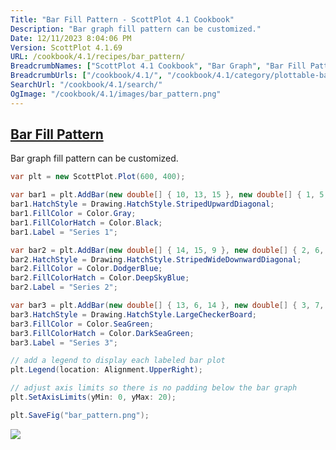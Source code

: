 ```yaml
---
Title: "Bar Fill Pattern - ScottPlot 4.1 Cookbook"
Description: "Bar graph fill pattern can be customized."
Date: 12/11/2023 8:04:06 PM
Version: ScottPlot 4.1.69
URL: /cookbook/4.1/recipes/bar_pattern/
BreadcrumbNames: ["ScottPlot 4.1 Cookbook", "Bar Graph", "Bar Fill Pattern"]
BreadcrumbUrls: ["/cookbook/4.1/", "/cookbook/4.1/category/plottable-bar-graph", "/cookbook/4.1/recipes/bar_pattern/"]
SearchUrl: "/cookbook/4.1/search/"
OgImage: "/cookbook/4.1/images/bar_pattern.png"
---
```


<h2><a href='/cookbook/4.1/recipes/bar_pattern/'>Bar Fill Pattern</a></h2>

Bar graph fill pattern can be customized.

```cs
var plt = new ScottPlot.Plot(600, 400);

var bar1 = plt.AddBar(new double[] { 10, 13, 15 }, new double[] { 1, 5, 9 });
bar1.HatchStyle = Drawing.HatchStyle.StripedUpwardDiagonal;
bar1.FillColor = Color.Gray;
bar1.FillColorHatch = Color.Black;
bar1.Label = "Series 1";

var bar2 = plt.AddBar(new double[] { 14, 15, 9 }, new double[] { 2, 6, 10 });
bar2.HatchStyle = Drawing.HatchStyle.StripedWideDownwardDiagonal;
bar2.FillColor = Color.DodgerBlue;
bar2.FillColorHatch = Color.DeepSkyBlue;
bar2.Label = "Series 2";

var bar3 = plt.AddBar(new double[] { 13, 6, 14 }, new double[] { 3, 7, 11 });
bar3.HatchStyle = Drawing.HatchStyle.LargeCheckerBoard;
bar3.FillColor = Color.SeaGreen;
bar3.FillColorHatch = Color.DarkSeaGreen;
bar3.Label = "Series 3";

// add a legend to display each labeled bar plot
plt.Legend(location: Alignment.UpperRight);

// adjust axis limits so there is no padding below the bar graph
plt.SetAxisLimits(yMin: 0, yMax: 20);

plt.SaveFig("bar_pattern.png");
```

<img src='../../images/bar_pattern.png' class='d-block mx-auto my-5' />



